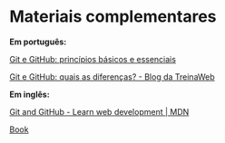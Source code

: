 # Materiais complementares

**Em português:**

[Git e GitHub: princípios básicos e essenciais](https://www.youtube.com/watch?v=HOCI0Wc16lM&t=610s)

[Git e GitHub: quais as diferenças? - Blog da TreinaWeb](https://www.treinaweb.com.br/blog/git-e-github-quais-as-diferencas/)

**Em inglês:**

[Git and GitHub - Learn web development | MDN](https://developer.mozilla.org/en-US/docs/Learn/Tools_and_testing/GitHub)

[Book](https://git-scm.com/book/en/v2)